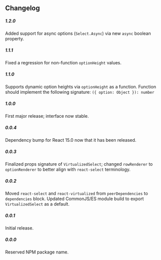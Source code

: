 Changelog
------------

##### 1.2.0
Added support for async options (`Select.Async`) via new `async` boolean property.

##### 1.1.1
Fixed a regression for non-function `optionHeight` values.

##### 1.1.0
Supports dynamic option heights via `optionHeight` as a function.
Function should implement the following signature: `({ option: Object }): number`

##### 1.0.0
First major release; interface now stable.

##### 0.0.4
Dependency bump for React 15.0 now that it has been released.

##### 0.0.3
Finalized props signature of `VirtualizedSelect`; changed `rowRenderer` to `optionRenderer` to better align with `react-select` terminology.

##### 0.0.2
Moved `react-select` and `react-virtualized` from `peerDependencies` to `dependencies` block.
Updated CommonJS/ES module build to export `VirtualizedSelect` as a default.

##### 0.0.1
Initial release.

##### 0.0.0
Reserved NPM package name.
